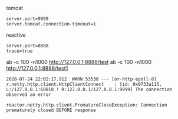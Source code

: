tomcat
```
server.port=9999
server.tomcat.connection-timeout=1
```

reactive
```
server.port=8888
trace=true
```
ab -c 100 -n1000 http://127.0.0.1:8888/test
ab -c 100 -n1000 http://127.0.0.1:8888/test1

```
2020-07-24 22:02:17.912  WARN 53538 --- [or-http-epoll-8] r.netty.http.client.HttpClientConnect    : [id: 0x0733a115, L:/127.0.0.1:60018 ! R:127.0.0.1/127.0.0.1:9999] The connection observed an error

reactor.netty.http.client.PrematureCloseException: Connection prematurely closed BEFORE response
```
